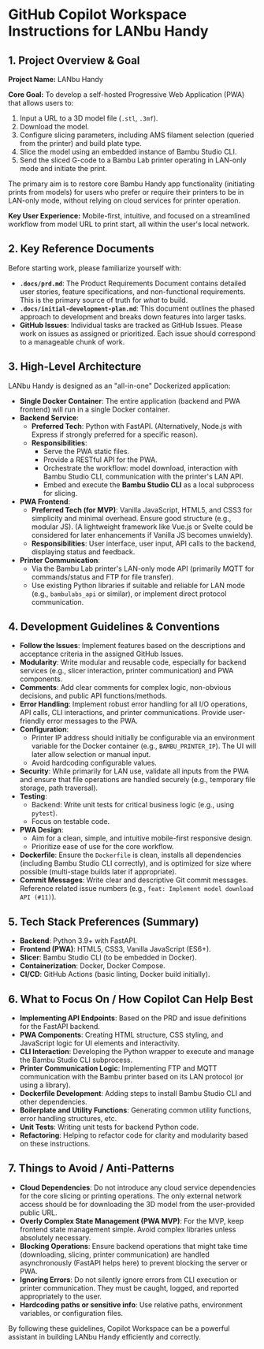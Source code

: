 # GitHub Copilot Workspace Instructions for LANbu Handy

## 1. Project Overview & Goal

**Project Name:** LANbu Handy

**Core Goal:** To develop a self-hosted Progressive Web Application (PWA) that allows users to:
1.  Input a URL to a 3D model file (`.stl`, `.3mf`).
2.  Download the model.
3.  Configure slicing parameters, including AMS filament selection (queried from the printer) and build plate type.
4.  Slice the model using an embedded instance of Bambu Studio CLI.
5.  Send the sliced G-code to a Bambu Lab printer operating in LAN-only mode and initiate the print.

The primary aim is to restore core Bambu Handy app functionality (initiating prints from models) for users who prefer or require their printers to be in LAN-only mode, without relying on cloud services for printer operation.

**Key User Experience:** Mobile-first, intuitive, and focused on a streamlined workflow from model URL to print start, all within the user's local network.

## 2. Key Reference Documents

Before starting work, please familiarize yourself with:
* **`.docs/prd.md`**: The Product Requirements Document contains detailed user stories, feature specifications, and non-functional requirements. This is the primary source of truth for *what* to build.
* **`.docs/initial-development-plan.md`**: This document outlines the phased approach to development and breaks down features into larger tasks.
* **GitHub Issues**: Individual tasks are tracked as GitHub Issues. Please work on issues as assigned or prioritized. Each issue should correspond to a manageable chunk of work.

## 3. High-Level Architecture

LANbu Handy is designed as an "all-in-one" Dockerized application:

* **Single Docker Container**: The entire application (backend and PWA frontend) will run in a single Docker container.
* **Backend Service**:
    * **Preferred Tech**: Python with FastAPI. (Alternatively, Node.js with Express if strongly preferred for a specific reason).
    * **Responsibilities**:
        * Serve the PWA static files.
        * Provide a RESTful API for the PWA.
        * Orchestrate the workflow: model download, interaction with Bambu Studio CLI, communication with the printer's LAN API.
        * Embed and execute the **Bambu Studio CLI** as a local subprocess for slicing.
* **PWA Frontend**:
    * **Preferred Tech (for MVP)**: Vanilla JavaScript, HTML5, and CSS3 for simplicity and minimal overhead. Ensure good structure (e.g., modular JS). (A lightweight framework like Vue.js or Svelte could be considered for later enhancements if Vanilla JS becomes unwieldy).
    * **Responsibilities**: User interface, user input, API calls to the backend, displaying status and feedback.
* **Printer Communication**:
    * Via the Bambu Lab printer's LAN-only mode API (primarily MQTT for commands/status and FTP for file transfer).
    * Use existing Python libraries if suitable and reliable for LAN mode (e.g., `bambulabs_api` or similar), or implement direct protocol communication.

## 4. Development Guidelines & Conventions

* **Follow the Issues**: Implement features based on the descriptions and acceptance criteria in the assigned GitHub Issues.
* **Modularity**: Write modular and reusable code, especially for backend services (e.g., slicer interaction, printer communication) and PWA components.
* **Comments**: Add clear comments for complex logic, non-obvious decisions, and public API functions/methods.
* **Error Handling**: Implement robust error handling for all I/O operations, API calls, CLI interactions, and printer communications. Provide user-friendly error messages to the PWA.
* **Configuration**:
    * Printer IP address should initially be configurable via an environment variable for the Docker container (e.g., `BAMBU_PRINTER_IP`). The UI will later allow selection or manual input.
    * Avoid hardcoding configurable values.
* **Security**: While primarily for LAN use, validate all inputs from the PWA and ensure that file operations are handled securely (e.g., temporary file storage, path traversal).
* **Testing**:
    * Backend: Write unit tests for critical business logic (e.g., using `pytest`).
    * Focus on testable code.
* **PWA Design**:
    * Aim for a clean, simple, and intuitive mobile-first responsive design.
    * Prioritize ease of use for the core workflow.
* **Dockerfile**: Ensure the `Dockerfile` is clean, installs all dependencies (including Bambu Studio CLI correctly), and is optimized for size where possible (multi-stage builds later if appropriate).
* **Commit Messages**: Write clear and descriptive Git commit messages. Reference related issue numbers (e.g., `feat: Implement model download API (#11)`).

## 5. Tech Stack Preferences (Summary)

* **Backend**: Python 3.9+ with FastAPI.
* **Frontend (PWA)**: HTML5, CSS3, Vanilla JavaScript (ES6+).
* **Slicer**: Bambu Studio CLI (to be embedded in Docker).
* **Containerization**: Docker, Docker Compose.
* **CI/CD**: GitHub Actions (basic linting, Docker build initially).

## 6. What to Focus On / How Copilot Can Help Best

* **Implementing API Endpoints**: Based on the PRD and issue definitions for the FastAPI backend.
* **PWA Components**: Creating HTML structure, CSS styling, and JavaScript logic for UI elements and interactivity.
* **CLI Interaction**: Developing the Python wrapper to execute and manage the Bambu Studio CLI subprocess.
* **Printer Communication Logic**: Implementing FTP and MQTT communication with the Bambu printer based on its LAN protocol (or using a library).
* **Dockerfile Development**: Adding steps to install Bambu Studio CLI and other dependencies.
* **Boilerplate and Utility Functions**: Generating common utility functions, error handling structures, etc.
* **Unit Tests**: Writing unit tests for backend Python code.
* **Refactoring**: Helping to refactor code for clarity and modularity based on these instructions.

## 7. Things to Avoid / Anti-Patterns

* **Cloud Dependencies**: Do not introduce any cloud service dependencies for the core slicing or printing operations. The only external network access should be for downloading the 3D model from the user-provided public URL.
* **Overly Complex State Management (PWA MVP)**: For the MVP, keep frontend state management simple. Avoid complex libraries unless absolutely necessary.
* **Blocking Operations**: Ensure backend operations that might take time (downloading, slicing, printer communication) are handled asynchronously (FastAPI helps here) to prevent blocking the server or PWA.
* **Ignoring Errors**: Do not silently ignore errors from CLI execution or printer communication. They must be caught, logged, and reported appropriately to the user.
* **Hardcoding paths or sensitive info**: Use relative paths, environment variables, or configuration files.

By following these guidelines, Copilot Workspace can be a powerful assistant in building LANbu Handy efficiently and correctly.
